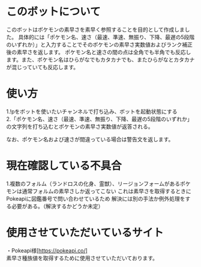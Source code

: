 # このボットについて 
このボットはポケモンの素早さを素早く参照することを目的として作成しました。
具体的には「ポケモン名、速さ（最速、準速、無振り、下降、最遅の5段階のいずれか）」と入力することでそのポケモンの素早さ実数値およびランク補正後の素早さを返します。
ポケモン名と速さの間の点は全角でも半角でも反応します。また、ポケモン名はひらがなでもカタカナでも、またひらがなとカタカナが混じっていても反応します。

# 使い方　
1.!pをボットを使いたいチャンネルで打ち込み、ボットを起動状態にする<br>
2.「ポケモン名、速さ（最速、準速、無振り、下降、最遅の5段階のいずれか」の文字列を打ち込むとポケモンの素早さ実数値が返答される。

なお、ポケモン名および速さが間違っている場合は警告文を返します。

# 現在確認している不具合
1.複数のフォルム（ランドロスの化身、霊獣）、リージョンフォームがあるポケモンは通常フォルムの素早さしか返ってこない
これは素早さを取得するときにPokeapiに図鑑番号で問い合わせているため
解決には別の手法か例外処理をする必要がある。（解決するかどうか未定）

# 使用させていただいているサイト
・Pokeapi様[https://pokeapi.co/]<br>
素早さ種族値を取得するために使用させていただいております。

